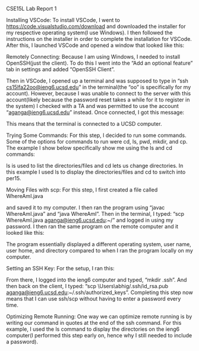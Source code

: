 CSE15L Lab Report 1

Installing VSCode:
To install VSCode, I went to https://code.visualstudio.com/download and downloaded the installer for my respective operating system(I use Windows). I then followed the instructions on the installer in order to complete the installation for VSCode. After this, I launched VSCode and opened a window that looked like this:


Remotely Connecting:
Because I am using Windows, I needed to install OpenSSH(just the client). To do this I went into the “Add an optional feature” tab in settings and added “OpenSSH Client”.

Then in VSCode, I opened up a terminal and was supposed to type in “ssh cs15lfa22oo@ieng6.ucsd.edu” in the terminal(the “oo” is specifically for my account). However, because I was unable to connect to the server with this account(likely because the password reset takes a while for it to register in the system) I checked with a TA and was permitted to use the account “aganga@ieng6.ucsd.edu” instead. Once connected, I got this message:

This means that the terminal is connected to a UCSD computer.

Trying Some Commands:
For this step, I decided to run some commands. Some of the options for commands to run were cd, ls, pwd, mkdir, and cp. The example I show below specifically show me using the ls and cd commands:

ls is used to list the directories/files and cd lets us change directories. In this example I used ls to display the directories/files and cd to switch into per15.

Moving Files with scp:
For this step, I first created a file called WhereAmI.java

and saved it to my computer. I then ran the program using “javac WhereAmI.java” and “java WhereAmI”. Then in the terminal, I typed: “scp WhereAmI.java aganga@ieng6.ucsd.edu:~/” and logged in using my password. I then ran the same program on the remote computer and it looked like this:

The program essentially displayed a different operating system, user name, user home, and directory compared to when I ran the program locally on my computer.

Setting an SSH Key:
For the setup, I ran this:

From there, I logged into the ieng6 computer and typed, “mkdir .ssh”. And then back on the client, I typed: “scp \Users\abhig/.ssh/id_rsa.pub aganga@ieng6.ucsd.edu:~/.ssh/authorized_keys”. Completing this step now means that I can use ssh/scp without having to enter a password every time.

Optimizing Remote Running:
One way we can optimize remote running is by writing our command in quotes at the end of the ssh command. For this example, I used the ls command to display the directories on the ieng6 computer(I performed this step early on, hence why I still needed to include a password).
 

